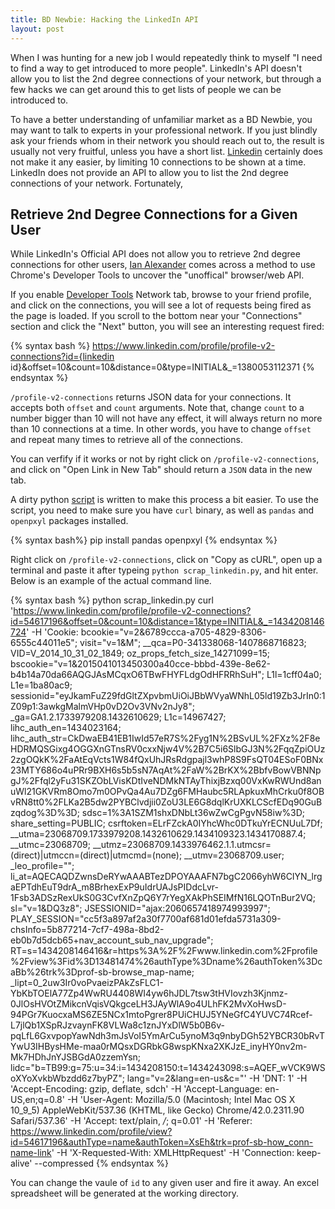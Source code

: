 ```yaml
---
title: BD Newbie: Hacking the LinkedIn API
layout: post
---
```


When I was hunting for a new job I would repeatedly think to myself "I need to find a way to get introduced to more people". LinkedIn's API doesn't allow you to list the 2nd degree connections of your network, but through a few hacks we can get around this to get lists of people we can be introduced to.

To have a better understanding of unfamiliar market as a BD Newbie, you may want to talk to experts in your professional network. If you just blindly ask your friends whom in their network you should reach out to, the result is usually not very fruitful, unless you have a short list. [Linkedin](http://www.linkedin.com) certainly does not make it any easier, by limiting 10 connections to be shown at a time. LinkedIn does not provide an API to allow you to list the 2nd degree connections of your network. Fortunately, 

## Retrieve 2nd Degree Connections for a Given User

While LinkedIn's Official API does not allow you to retrieve 2nd degree connections for other users, [Ian Alexander](https://github.com/ianalexander/ianalexander/blob/master/content/blog/hacker-networking-hacking-the-linkedin-api.html) comes across a method to use Chrome's Developer Tools to uncover the "unoffical" browser/web API.



If you enable [Developer Tools](https://developer.chrome.com/devtools) Network tab, browse to your friend profile, and click on the connections, you will see a lot of requests being fired as the page is loaded. If you scroll to the bottom near your "Connections" section and click the "Next" button, you will see an interesting request fired:

{% syntax bash %}
https://www.linkedin.com/profile/profile-v2-connections?id={linkedin id}&offset=10&count=10&distance=0&type=INITIAL&_=1380053112371
{% endsyntax %}

`/profile-v2-connections` returns JSON data for your connections. It accepts both `offset` and `count` arguments. Note that,
change `count` to a number bigger than 10 will not have any effect, it will always return no more than 10 connections at a time. In other words, you have to change `offset` and repeat many times to retrieve all of the connections.

You can verfify if it works or not by right click on `/profile-v2-connections`, and click on "Open Link in New Tab" should return a `JSON` data in the new tab. 

A dirty python [script](/scripts/scrap_linkedin.py) is written to make this process a bit easier. To use the script,
you need to make sure you have `curl` binary, as well as `pandas` and `openpxyl` packages installed.

{% syntax bash%}
pip install pandas openpxyl
{% endsyntax %}

Right click on `/profile-v2-connections`, click on "Copy as cURL", open up a terminal and paste it after typeing `python scrap_linkedin.py`, and hit enter. Below is an example of the actual command line.

{% syntax bash %}
python scrap_linkedin.py curl 'https://www.linkedin.com/profile/profile-v2-connections?id=54617196&offset=0&count=10&distance=1&type=INITIAL&_=1434208146724' -H 'Cookie: bcookie="v=2&6789ccca-a705-4829-8306-6555c44011e5"; visit="v=1&M"; __qca=P0-341338068-1407868716823; VID=V_2014_10_31_02_1849; oz_props_fetch_size_14271099=15; bscookie="v=1&2015041013450300a40cce-bbbd-439e-8e62-b4b14a70da66AQGJAsMCqxO6TBwFHYFLdgOdHFRRhSuH"; L1l=1cff04a0; L1e=1ba80ac9; sessionid="eyJkamFuZ29fdGltZXpvbmUiOiJBbWVyaWNhL05ld19Zb3JrIn0:1Z09p1:3awkgMalmVHp0vD2Ov3VNv2nJy8"; _ga=GA1.2.1733979208.1432610629; L1c=14967427; lihc_auth_en=1434023164; lihc_auth_str=CkDwaEB41EB1IwId57eR7S%2Fyg1N%2BSvUL%2FXz%2F8eHDRMQSGixg4OGGXnGTnsRV0cxxNjw4V%2B7C5i6SlbGJ3N%2FqqZpiOUz2zgOQkK%2FaAtEqVcts1W84fQxUhJRsRdgpajl3whP8S9FsQT04ESoF0BNx23MTY686o4uPRr9BXH6s5b5sN7AqAt%2FaW%2BrKX%2BbfvBowVBNNpgJ%2Ffql2yFu31SKZObLVisKDtIveNDMkNTAyThixjBzxq00VxKwRWUnd8anuWl21GKVRm8Omo7m0OPvQa4Au7DZg6FMHaubc5RLApkuxMhCrku0f8OBvRN8tt0%2FLKa2B5dw2PYBClvdjii0ZoU3LE6G8dqlKrUXKLCScfEDq90GuBzqdog%3D%3D; sdsc=1%3A1SZM1shxDNbLt36wZwCgPgvN58iw%3D; share_setting=PUBLIC; csrftoken=ELrFZckA0IYhcWhc0DTkuYrECNUuL7Df; __utma=23068709.1733979208.1432610629.1434109323.1434170887.4; __utmc=23068709; __utmz=23068709.1433976462.1.1.utmcsr=(direct)|utmccn=(direct)|utmcmd=(none); __utmv=23068709.user; _leo_profile=""; li_at=AQECAQDZwnsDeRYwAAABTezDPOYAAAFN7bgC2066yhW6CIYN_lrgaEPTdhEuT9drA_m8BrhexExP9uIdrUAJsPIDdcLvr-1Fsb3ADSzRexUkS0G3CvfXnZpQ6Y7rYegXAkPhSEIMfN16LQOTnBur2VQ; sl="v=1&DQ3z8"; JSESSIONID="ajax:2060657418974993997"; PLAY_SESSION="cc5f3a897af2a30f7700af681d01efda5731a309-chsInfo=5b877214-7cf7-498a-8bd2-eb0b7d5dcb65+nav_account_sub_nav_upgrade"; RT=s=1434208146416&r=https%3A%2F%2Fwww.linkedin.com%2Fprofile%2Fview%3Fid%3D13481474%26authType%3Dname%26authToken%3DcaBb%26trk%3Dprof-sb-browse_map-name; _lipt=0_2uw3Ir0voPvaeizPAkZsFLC1-YbKbTOElA77Zp4WwRU4408WI4yw6hJDL7tsw3tHVIovzh3Kjnmz-0JlOsHVOtZMikcnVqisVQkgceLH3JAyWlA9o4ULhFK2MvXoHwsD-94PGr7KuocxaMS6ZE5NCx1mtoPgrer8PUiCHUJ5YNeGfC4YUVC74Rcef-L7jlQb1XSpRJzvaynFK8VLWa8c1znJYxDlW5b0B6v-pqLfL6GxvpopYawNdh3mJsVoI5YmArCu5ynoM3q9nbyDGh52YBCR30bRvTYwU3IHBysHMe-maa0rMQsxDGRbkG8wspKNxa2XKJzE_inyHY0nv2m-Mk7HDhJnYJSBGdA0zzemYsn; lidc="b=TB99:g=75:u=34:i=1434208150:t=1434243098:s=AQEF_wVCK9WSoXYoXvkbWbzdd6z7byPZ"; lang="v=2&lang=en-us&c="' -H 'DNT: 1' -H 'Accept-Encoding: gzip, deflate, sdch' -H 'Accept-Language: en-US,en;q=0.8' -H 'User-Agent: Mozilla/5.0 (Macintosh; Intel Mac OS X 10_9_5) AppleWebKit/537.36 (KHTML, like Gecko) Chrome/42.0.2311.90 Safari/537.36' -H 'Accept: text/plain, */*; q=0.01' -H 'Referer: https://www.linkedin.com/profile/view?id=54617196&authType=name&authToken=XsEh&trk=prof-sb-how_conn-name-link' -H 'X-Requested-With: XMLHttpRequest' -H 'Connection: keep-alive' --compressed
{% endsyntax %}

You can change the vaule of `id` to any given user and fire it away. An excel spreadsheet will be generated at the working directory.

